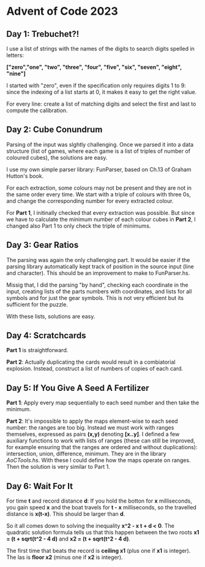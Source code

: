 # Advent of Code 2023

## Day 1: Trebuchet?!

I use a list of strings with the names of the digits to search digits spelled in letters:

**["zero","one", "two", "three", "four", "five", "six", "seven", "eight", "nine"]**

I started with "zero", even if the specification only requires digits 1 to 9: since the indexing of a list starts at 0, it makes it easy to get the right value.

For every line: create a list of matching digits and select the first and last to compute the calibration.

## Day 2: Cube Conundrum

Parsing of the input was slghtly challenging.
Once we parsed it into a data structure (list of games, where each game is a list of triples of number of coloured cubes), the solutions are easy.

I use my own simple parser library: FunParser, based on Ch.13 of Graham Hutton's book.

For each extraction, some colours may not be present and they are not in the same order every time.
We start with a triple of colours with three 0s, and change the corresponding number for every extracted colour.

For **Part 1**, I initinally checked that every extraction was possible.
But since we have to calculate the minimum number of each colour cubes in **Part 2**, I changed also Part 1 to only check the triple of minimums.

## Day 3: Gear Ratios

The parsing was again the only challenging part.
It would be easier if the parsing library automatically kept track of position in the source input (line and character). This should be an improvement to make to FunParser.hs.

Missig that, I did the parsing "by hand", checking each coordinate in the input,
creating lists of the parts numbers with coordinates, and lists for all symbols and for just the gear symbols.
This is not very efficient but its sufficient for the puzzle.

With these lists, solutions are easy.

## Day 4: Scratchcards

**Part 1** is straightforward.

**Part 2**: Actually duplicating the cards would result in a combiatorial explosion.
Instead, construct a list of numbers of copies of each card.

## Day 5: If You Give A Seed A Fertilizer

**Part 1**: Apply every map sequentially to each seed number and then take the minimum.

**Part 2**: It's impossible to apply the maps element-wise to each seed number: the ranges are too big.
Instead we must work with ranges themselves, expressed as pairs **(x,y)** denoting **[x..y]**.
I defined a few auxiliary functions to work with lists of ranges (these can still be improved, for example ensuring that the ranges are ordered and without duplications): intersection, union, difference, minimum.
They are in the library *AoCTools.hs*.
With these I could define how the maps operate on ranges.
Then the solution is very similar to Part 1.

## Day 6: Wait For It

For time **t** and record distance **d**: If you hold the botton for **x** milliseconds, you gain speed **x** and the boat travels for **t - x** milliseconds, so the travelled distance is **x(t-x)**. This should be larger than **d**.

So it all comes down to solving the inequality **x^2 - x t + d < 0**.
The quadratic solution formula tells us that this happen between the two roots **x1 = (t + sqrt(t^2 - 4 d)** and **x2 = (t + sqrt(t^2 - 4 d)**.

The first time that beats the record is **ceiling x1** (plus one if **x1** is integer).
The las is **floor x2** (minus one if **x2** is integer).
